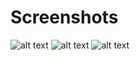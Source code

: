 # Screenshots

![alt text](https://farm5.staticflickr.com/4733/39174832181_e3f64649c3_h.jpg "Start Screen")
![alt text](https://farm5.staticflickr.com/4726/39174832631_9a77f0d46b_h.jpg "Playing Screen")
![alt text](https://farm5.staticflickr.com/4739/38298694485_e54b35e4ed_h.jpg "Game Over Screen")
